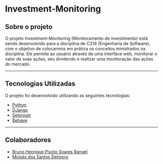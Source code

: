# Investment-Monitoring

## Sobre o projeto

O projeto Investment-Monitoring (Monitoramento de investimento) está sendo desenvolvido para a disciplina de C214 (Engenharia de Software), com o objetivo de colocarmos em prática os conceitos ministrados na disciplina.
Ele permite ao usuário através de uma interface web, monitorar o valor de suas ações, seu dividendo e realizar uma monitoração das ações do mercado. 

---

## Tecnologias Utilizadas

O projeto foi desenvolvido utilizando as seguintes tecnologias:
- [Python](https://www.python.org/)
- [DJango](https://www.djangoproject.com/)
- [Selenium](https://www.selenium.dev/)
- [Behave](https://behave.readthedocs.io/en/stable/)

---

## Colaboradores
- [Bruno Henrique Pivoto Soares Rangel](https://github.com/BrunoPivoto)
- [Moisés dos Santos Delmoro](https://github.com/MoisesSDelmoro)
